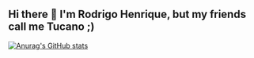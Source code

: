 ## Hi there 👋 I'm Rodrigo Henrique, but my friends call me Tucano ;)

<!--
**TucanoiDEV/TucanoiDEV** is a ✨ _special_ ✨ repository because its `README.md` (this file) appears on your GitHub profile.

Here are some ideas to get you started:

- 🔭 I am a Systems Development professor at SEDUC
- 🌱 Studying C++ and C#
- 🤔 I’m looking for help with Unity eand Unreal engines
- 📫 How to reach me: My email: tucanogithub@gmail.com
- 😄 Pronouns: ele/dele
- ⚡ Fun fact: I love games and in the future I intend to be a game developer
-->
[![Anurag's GitHub stats](https://github-readme-stats.vercel.app/api?TucanoiDEV=anuraghazra)](https://github.com/anuraghazra/github-readme-stats)
